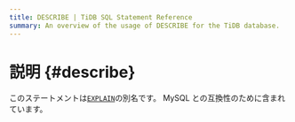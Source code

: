 ```yaml
---
title: DESCRIBE | TiDB SQL Statement Reference
summary: An overview of the usage of DESCRIBE for the TiDB database.
---
```


# 説明 {#describe}

このステートメントは[`EXPLAIN`](/sql-statements/sql-statement-explain.md)の別名です。 MySQL との互換性のために含まれています。

